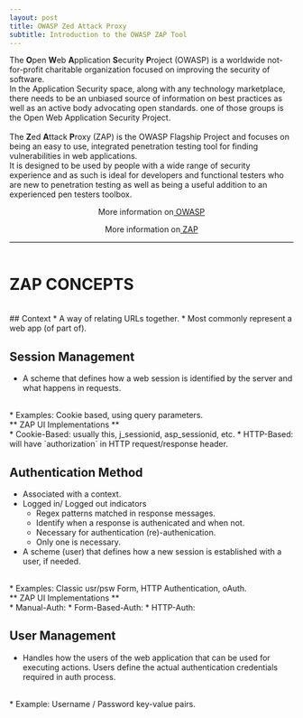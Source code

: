 ```yaml
---
layout: post
title: OWASP Zed Attack Proxy
subtitle: Introduction to the OWASP ZAP Tool
---
```


<div style="border-bottom:1px solid black">

The <strong>O</strong>pen <strong>W</strong>eb <strong>A</strong>pplication <strong>S</strong>ecurity <strong>P</strong>roject (OWASP) is a worldwide not-for-profit charitable organization focused on improving the security of software.
<br> 
In the Application Security space, along with any technology marketplace, there needs to be an unbiased source of information on best practices as well as an active body advocating open standards. one of those groups is the Open Web Application Security Project.<br>
<br>
The <strong>Z</strong>ed <strong>A</strong>ttack <strong>P</strong>roxy (ZAP) is the OWASP Flagship Project and focuses on being an easy to use, integrated penetration testing tool for finding vulnerabilities in web applications.
<br>
It is designed to be used by people with a wide range of security experience and as such is ideal for developers and functional testers who are new to penetration testing as well as being a useful addition to an experienced pen testers toolbox.

 <p style="text-align:center"> More information on<a href="https://www.owasp.org/index.php/Main_Page"> OWASP</a></p>
 <p style="text-align:center"> More information on<a href="https://www.owasp.org/index.php/OWASP_Zed_Attack_Proxy_Project"> ZAP</a></p>

</div>
<br>

# ZAP CONCEPTS

<br>
## Context
* A way of relating URLs together.
* Most commonly represent a web app (of part of).
<br>

## Session Management
* A scheme that defines how a web session is identified by the server and what happens in requests.
<br>
* Examples: Cookie based, using query parameters.
<br>
** ZAP UI Implementations ** 
<br> 
* Cookie-Based: usually this, j_sessionid, asp_sessionid, etc.
* HTTP-Based: will have `authorization` in HTTP request/response header.
<br>

## Authentication Method
* Associated with a context.
* Logged in/ Logged out indicators
	* Regex patterns matched in response messages.
	* Identify when a response is authenicated and when not.
	* Necessary for authentication (re)-authenication.
	* Only one is necessary.
* A scheme (user) that defines how a new session is established with a user, if needed.
<br>
* Examples: Classic usr/psw Form, HTTP Authentication, oAuth.
<br>
** ZAP UI Implementations ** 
<br> 
* Manual-Auth: 
* Form-Based-Auth:
* HTTP-Auth:
<br>

## User Management
* Handles how the users of the web application that can be used for executing actions.
Users define the actual authentication credentials required in auth process.
<br>
* Example: Username / Password key-value pairs.
<br>
<br>








